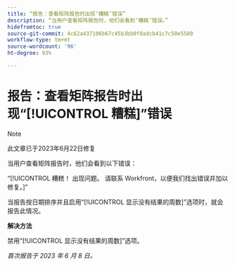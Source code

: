 ```yaml
---
title: “报告：查看矩阵报告时出现‘糟糕’错误”
description: “当用户查看矩阵报告时，他们会看到‘糟糕’错误。”
hidefromtoc: true
source-git-commit: 4c62a437106b67c45b3bb0f8adcb41c7c50e5500
workflow-type: tm+mt
source-wordcount: '96'
ht-degree: 93%

---
```



# 报告：查看矩阵报告时出现“[!UICONTROL 糟糕]”错误

>[!NOTE]
>
> 此文章已于2023年6月22日修复

当用户查看矩阵报告时，他们会看到以下错误：

“[!UICONTROL 糟糕！ 出现问题。 请联系 Workfront，以便我们找出错误并加以修复。]”

当报告按日期排序并且启用“[!UICONTROL 显示没有结果的周数]”选项时，就会报告此情况。

**解决方法**

禁用“[!UICONTROL 显示没有结果的周数]”选项。

_首次报告于 2023 年 6 月 8 日。_

